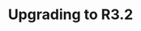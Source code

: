 ---
lang: en
layout: doc
permalink: /doc/upgrade/3.2/
redirect_from:
- /doc/upgrade-to-r3.2/
- /en/doc/upgrade-to-r3.2/
- /doc/UpgradeToR3.2/
- /doc/UpgradeToR3.2rc1/
redirect_to: https://qubes-doc-rst.readthedocs.io/en/latest/user/downloading-installing-upgrading/upgrade/3_2.html
ref: 161
title: Upgrading to R3.2
---